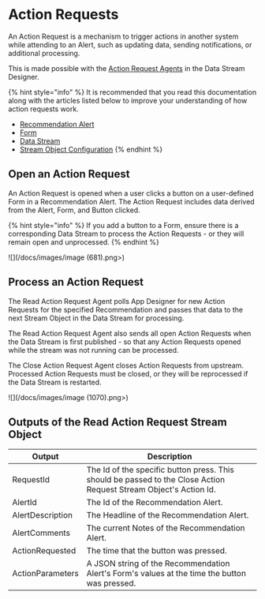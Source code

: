 # Action Requests

An Action Request is a mechanism to trigger actions in another system while attending to an Alert, such as updating data, sending notifications, or additional processing.&#x20;

This is made possible with the [Action Request Agents](https://app.gitbook.com/o/-MZASoMaVZCmWsNG58Xo/s/W7YjChsX4E0ykdadpG6O/) in the Data Stream Designer.

{% hint style="info" %}
It is recommended that you read this documentation along with the articles listed below to improve your understanding of how action requests work.

* [Recommendation Alert](recommendation-alert.md)
* [Form](form.md)
* [Data Stream](../data-stream/)
* [Stream Object Configuration](../data-stream/stream-object-configuration.md)
{% endhint %}

## Open an Action Request

An Action Request is opened when a user clicks a button on a user-defined Form in a Recommendation Alert. The Action Request includes data derived from the Alert, Form, and Button clicked.

{% hint style="info" %}
If you add a button to a Form, ensure there is a corresponding Data Stream to process the Action Requests - or they will remain open and unprocessed.
{% endhint %}

![](/docs/images/image (681).png>)

## Process an Action Request

The Read Action Request Agent polls App Designer for new Action Requests for the specified Recommendation and passes that data to the next Stream Object in the Data Stream for processing.

The Read Action Request Agent also sends all open Action Requests when the Data Stream is first published - so that any Action Requests opened while the stream was not running can be processed.

The Close Action Request Agent closes Action Requests from upstream. Processed Action Requests must be closed, or they will be reprocessed if the Data Stream is restarted.

![](/docs/images/image (1070).png>)

## Outputs of the Read Action Request Stream Object

| Output           | Description                                                                                                       |
| ---------------- | ----------------------------------------------------------------------------------------------------------------- |
| RequestId        | The Id of the specific button press. This should be passed to the Close Action Request Stream Object's Action Id. |
| AlertId          | The Id of the Recommendation Alert.                                                                               |
| AlertDescription | The Headline of the Recommendation Alert.                                                                         |
| AlertComments    | The current Notes of the Recommendation Alert.                                                                    |
| ActionRequested  | The time that the button was pressed.                                                                             |
| ActionParameters | A JSON string of the Recommendation Alert's Form's values at the time the button was pressed.                     |



